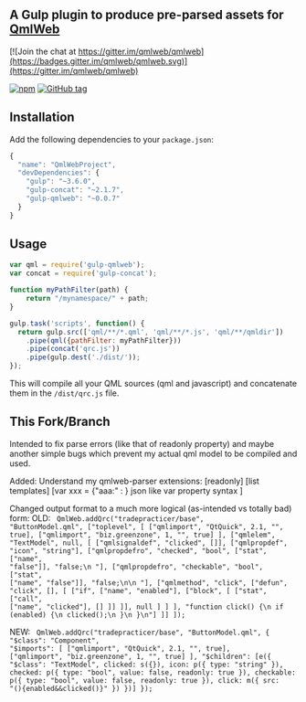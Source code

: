 ## A Gulp plugin to produce pre-parsed assets for [QmlWeb](https://github.com/qmlweb/qmlweb)

[![Join the chat at https://gitter.im/qmlweb/qmlweb](https://badges.gitter.im/qmlweb/qmlweb.svg)](https://gitter.im/qmlweb/qmlweb)

[![npm](https://img.shields.io/npm/v/gulp-qmlweb.svg)](https://www.npmjs.com/package/gulp-qmlweb)
[![GitHub tag](https://img.shields.io/github/tag/qmlweb/gulp-qmlweb.svg)](https://github.com/qmlweb/gulp-qmlweb/releases)

## Installation

Add the following dependencies to your `package.json`:

```js
{
  "name": "QmlWebProject",
  "devDependencies": {
    "gulp": "~3.6.0",
    "gulp-concat": "~2.1.7",
    "gulp-qmlweb": "~0.0.7"
  }
}
```

## Usage
```js
var qml = require('gulp-qmlweb');
var concat = require('gulp-concat');

function myPathFilter(path) {
    return "/mynamespace/" + path;
}

gulp.task('scripts', function() {
  return gulp.src(['qml/**/*.qml', 'qml/**/*.js', 'qml/**/qmldir'])
    .pipe(qml({pathFilter: myPathFilter}))
    .pipe(concat('qrc.js'))
    .pipe(gulp.dest('./dist/'));
});
```

This will compile all your QML sources (qml and javascript) and concatenate them in the `/dist/qrc.js` file.


## This Fork/Branch

Intended to fix parse errors (like that of readonly property) and maybe another simple bugs which prevent my actual qml model to be compiled and used.

Added:
Understand my qmlweb-parser extensions:
[readonly]  [list<xxx> templates]   [var xxx = {"aaa:" : <expression>}  json like var property syntax ]

Changed output format to a much more logical (as-intended vs totally bad) form:
OLD:
<code>
QmlWeb.addQrc("tradepracticer/base", "ButtonModel.qml", ["toplevel", [
        ["qmlimport", "QtQuick", 2.1, "", true],
        ["qmlimport", "biz.greenzone", 1, "", true]
    ],
    ["qmlelem", "TextModel", null, [
        ["qmlsignaldef", "clicked", []],
        ["qmlpropdef", "icon", "string"],
        ["qmlpropdefro", "checked", "bool", ["stat", ["name", "false"]], "false;\n    "],
        ["qmlpropdefro", "checkable", "bool", ["stat", ["name", "false"]], "false;\n\n    "],
        ["qmlmethod", "click", ["defun", "click", [],
            [
                ["if", ["name", "enabled"],
                    ["block", [
                        ["stat", ["call", ["name", "clicked"],
                            []
                        ]]
                    ]], null
                ]
            ]
        ], "function click() {\n        if (enabled) {\n            clicked();\n        }\n    }\n"]
    ]]
]);
</code>

NEW:
<code>
QmlWeb.addQrc("tradepracticer/base", "ButtonModel.qml", {
    "$class": "Component",
    "$imports": [
        ["qmlimport", "QtQuick", 2.1, "", true],
        ["qmlimport", "biz.greenzone", 1, "", true]
    ],
    "$children": [e({
        "$class": "TextModel",
        clicked: s({}),
        icon: p({
            type: "string"
        }),
        checked: p({
            type: "bool",
            value: false,
            readonly: true
        }),
        checkable: p({
            type: "bool",
            value: false,
            readonly: true
        }),
        click: m({
            src: "(){enabled&&clicked()}"
        })
    })]
});
</code>
